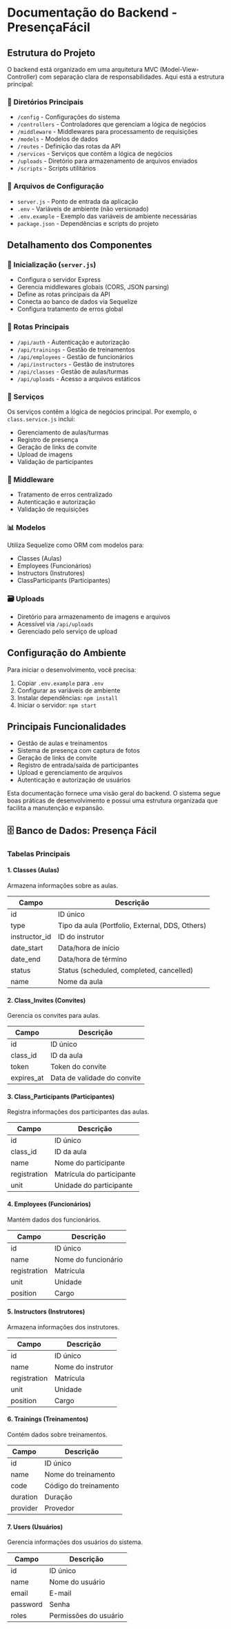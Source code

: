 # Documentação do Backend - PresençaFácil

## Estrutura do Projeto

O backend está organizado em uma arquitetura MVC (Model-View-Controller) com separação clara de responsabilidades. Aqui está a estrutura principal:

### 📁 Diretórios Principais

- `/config` - Configurações do sistema
- `/controllers` - Controladores que gerenciam a lógica de negócios
- `/middleware` - Middlewares para processamento de requisições
- `/models` - Modelos de dados
- `/routes` - Definição das rotas da API
- `/services` - Serviços que contêm a lógica de negócios
- `/uploads` - Diretório para armazenamento de arquivos enviados
- `/scripts` - Scripts utilitários

### 🔧 Arquivos de Configuração

- `server.js` - Ponto de entrada da aplicação
- `.env` - Variáveis de ambiente (não versionado)
- `.env.example` - Exemplo das variáveis de ambiente necessárias
- `package.json` - Dependências e scripts do projeto

## Detalhamento dos Componentes

### 🚀 Inicialização (`server.js`)
- Configura o servidor Express
- Gerencia middlewares globais (CORS, JSON parsing)
- Define as rotas principais da API
- Conecta ao banco de dados via Sequelize
- Configura tratamento de erros global

### 📡 Rotas Principais
- `/api/auth` - Autenticação e autorização
- `/api/trainings` - Gestão de treinamentos
- `/api/employees` - Gestão de funcionários
- `/api/instructors` - Gestão de instrutores
- `/api/classes` - Gestão de aulas/turmas
- `/api/uploads` - Acesso a arquivos estáticos

### 💼 Serviços
Os serviços contêm a lógica de negócios principal. Por exemplo, o `class.service.js` inclui:
- Gerenciamento de aulas/turmas
- Registro de presença
- Geração de links de convite
- Upload de imagens
- Validação de participantes

### 🔐 Middleware
- Tratamento de erros centralizado
- Autenticação e autorização
- Validação de requisições

### 📊 Modelos
Utiliza Sequelize como ORM com modelos para:
- Classes (Aulas)
- Employees (Funcionários)
- Instructors (Instrutores)
- ClassParticipants (Participantes)

### 🗃️ Uploads
- Diretório para armazenamento de imagens e arquivos
- Acessível via `/api/uploads`
- Gerenciado pelo serviço de upload

## Configuração do Ambiente

Para iniciar o desenvolvimento, você precisa:

1. Copiar `.env.example` para `.env`
2. Configurar as variáveis de ambiente
3. Instalar dependências: `npm install`
4. Iniciar o servidor: `npm start`

## Principais Funcionalidades

- Gestão de aulas e treinamentos
- Sistema de presença com captura de fotos
- Geração de links de convite
- Registro de entrada/saída de participantes
- Upload e gerenciamento de arquivos
- Autenticação e autorização de usuários

Esta documentação fornece uma visão geral do backend. O sistema segue boas práticas de desenvolvimento e possui uma estrutura organizada que facilita a manutenção e expansão. 

## 🗄️ Banco de Dados: Presença Fácil

### Tabelas Principais

#### 1. Classes (Aulas)
Armazena informações sobre as aulas.

| Campo | Descrição |
|-------|-----------|
| id | ID único |
| type | Tipo da aula (Portfolio, External, DDS, Others) |
| instructor_id | ID do instrutor |
| date_start | Data/hora de início |
| date_end | Data/hora de término |
| status | Status (scheduled, completed, cancelled) |
| name | Nome da aula |

#### 2. Class_Invites (Convites)
Gerencia os convites para aulas.

| Campo | Descrição |
|-------|-----------|
| id | ID único |
| class_id | ID da aula |
| token | Token do convite |
| expires_at | Data de validade do convite |

#### 3. Class_Participants (Participantes)
Registra informações dos participantes das aulas.

| Campo | Descrição |
|-------|-----------|
| id | ID único |
| class_id | ID da aula |
| name | Nome do participante |
| registration | Matrícula do participante |
| unit | Unidade do participante |

#### 4. Employees (Funcionários)
Mantém dados dos funcionários.

| Campo | Descrição |
|-------|-----------|
| id | ID único |
| name | Nome do funcionário |
| registration | Matrícula |
| unit | Unidade |
| position | Cargo |

#### 5. Instructors (Instrutores)
Armazena informações dos instrutores.

| Campo | Descrição |
|-------|-----------|
| id | ID único |
| name | Nome do instrutor |
| registration | Matrícula |
| unit | Unidade |
| position | Cargo |

#### 6. Trainings (Treinamentos)
Contém dados sobre treinamentos.

| Campo | Descrição |
|-------|-----------|
| id | ID único |
| name | Nome do treinamento |
| code | Código do treinamento |
| duration | Duração |
| provider | Provedor |

#### 7. Users (Usuários)
Gerencia informações dos usuários do sistema.

| Campo | Descrição |
|-------|-----------|
| id | ID único |
| name | Nome do usuário |
| email | E-mail |
| password | Senha |
| roles | Permissões do usuário |